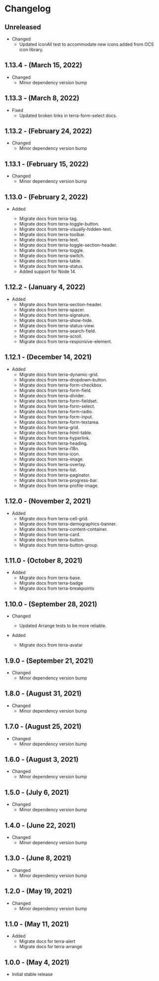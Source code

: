 # Changelog

## Unreleased

* Changed
  - Updated iconAll test to accommodate new icons added from OCS icon library.

## 1.13.4 - (March 15, 2022)

* Changed
  - Minor dependency version bump

## 1.13.3 - (March 8, 2022)

* Fixed
  - Updated broken links in terra-form-select docs.

## 1.13.2 - (February 24, 2022)

* Changed
  - Minor dependency version bump

## 1.13.1 - (February 15, 2022)

* Changed
  - Minor dependency version bump

## 1.13.0 - (February 2, 2022)

* Added

  - Migrate docs from terra-tag.
  - Migrate docs from terra-toggle-button.
  - Migrate docs from terra-visually-hidden-text.
  - Migrate docs from terra-toolbar.
  - Migrate docs from terra-text.
  - Migrate docs from terra-toggle-section-header.
  - Migrate docs from terra-toggle.
  - Migrate docs from terra-switch.
  - Migrate docs from terra-table.
  - Migrate docs from terra-status.
  - Added support for Node 14.

## 1.12.2 - (January 4, 2022)

* Added
  - Migrate docs from terra-section-header.
  - Migrate docs from terra-spacer.
  - Migrate docs from terra-signature.
  - Migrate docs from terra-show-hide.
  - Migrate docs from terra-status-view.
  - Migrate docs from terra-search-field.
  - Migrate docs from terra-scroll.
  - Migrate docs from terra-responsive-element.

## 1.12.1 - (December 14, 2021)

* Added
  - Migrate docs from terra-dynamic-grid.
  - Migrate docs from terra-dropdown-button.
  - Migrate docs from terra-form-checkbox.
  - Migrate docs from terra-form-field.
  - Migrate docs from terra-divider.
  - Migrate docs from terra-form-fieldset.
  - Migrate docs from terra-form-select.
  - Migrate docs from terra-form-radio.
  - Migrate docs from terra-form-input.
  - Migrate docs from terra-form-textarea.
  - Migrate docs from terra-grid.
  - Migrate docs from terra-html-table.
  - Migrate docs from terra-hyperlink.
  - Migrate docs from terra-heading.
  - Migrate docs from terra-i18n.
  - Migrate docs from terra-icon.
  - Migrate docs from terra-image.
  - Migrate docs from terra-overlay.
  - Migrate docs from terra-list.
  - Migrate docs from terra-paginator.
  - Migrate docs from terra-progress-bar.
  - Migrate docs from terra-profile-image.

## 1.12.0 - (November 2, 2021)

* Added
  - Migrate docs from terra-cell-grid.
  - Migrate docs from terra-demographics-banner.
  - Migrate docs from terra-content-container.
  - Migrate docs from terra-card.
  - Migrate docs from terra-button.
  - Migrate docs from terra-button-group.

## 1.11.0 - (October 8, 2021)

* Added
  - Migrate docs from terra-base.
  - Migrate docs from terra-badge
  - Migrate docs from terra-breakpoints

## 1.10.0 - (September 28, 2021)

* Changed

  - Updated Arrange tests to be more reliable.

* Added
  - Migrate docs from terra-avatar

## 1.9.0 - (September 21, 2021)

* Changed
  - Minor dependency version bump

## 1.8.0 - (August 31, 2021)

* Changed
  - Minor dependency version bump

## 1.7.0 - (August 25, 2021)

* Changed
  - Minor dependency version bump

## 1.6.0 - (August 3, 2021)

* Changed
  - Minor dependency version bump

## 1.5.0 - (July 6, 2021)

* Changed
  - Minor dependency version bump

## 1.4.0 - (June 22, 2021)

* Changed
  - Minor dependency version bump

## 1.3.0 - (June 8, 2021)

* Changed
  - Minor dependency version bump

## 1.2.0 - (May 19, 2021)

* Changed
  - Minor dependency version bump

## 1.1.0 - (May 11, 2021)

* Added
  - Migrate docs for terra-alert
  - Migrate docs for terra-arrange

## 1.0.0 - (May 4, 2021)

* Initial stable release
